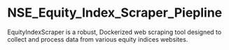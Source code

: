 # NSE_Equity_Index_Scraper_Piepline
EquityIndexScraper is a robust, Dockerized web scraping tool designed to collect and process data from various equity indices websites.
